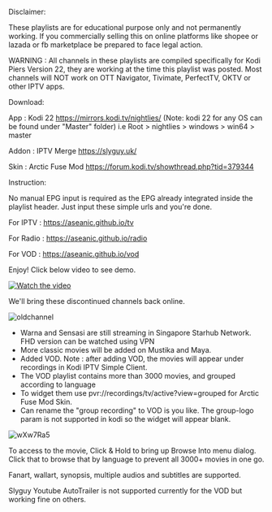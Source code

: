 Disclaimer:

These playlists are for educational purpose only and not permanently working. If you commercially selling this on online platforms like shopee or lazada or fb marketplace be prepared to face legal action.

WARNING : All channels in these playlists are compiled specifically for Kodi Piers Version 22, they are working at the time this playlist was posted. Most channels will NOT work on OTT Navigator, Tivimate, PerfectTV, OKTV or other IPTV apps. 

Download:

App : Kodi 22 https://mirrors.kodi.tv/nightlies/ 
(Note: kodi 22 for any OS can be found under "Master" folder) i.e Root > nightlies > windows > win64 > master

Addon : IPTV Merge https://slyguy.uk/

Skin : Arctic Fuse Mod https://forum.kodi.tv/showthread.php?tid=379344

Instruction:

No manual EPG input is required as the EPG already integrated inside the playlist header. Just input these simple urls and you're done. 

For IPTV : https://aseanic.github.io/tv

For Radio : https://aseanic.github.io/radio

For VOD : https://aseanic.github.io/vod

Enjoy! Click below video to see demo.

[![Watch the video](https://github.com/user-attachments/assets/f6c83a46-2017-471d-ac76-b6eb950d913f)](https://www.dailymotion.com/embed/video/k5tkaeijqU0BuYCjKNQ)

We'll bring these discontinued channels back online.

![oldchannel](https://github.com/user-attachments/assets/49f12b62-5633-4b6e-a588-814c8d97083f)
* Warna and Sensasi are still streaming in Singapore Starhub Network. FHD version can be watched using VPN
* More classic movies will be added on Mustika and Maya.
* Added VOD. Note : after adding VOD, the movies will appear under recordings in Kodi IPTV Simple Client.
* The VOD playlist contains more than 3000 movies, and grouped according to language
* To widget them use pvr://recordings/tv/active?view=grouped for Arctic Fuse Mod Skin. 
* Can rename the "group recording" to VOD is you like. The group-logo param is not supported in kodi so the widget will appear blank. 

![wXw7Ra5](https://github.com/user-attachments/assets/d72bc720-6563-4235-8853-5338e2d14605)

To access to the movie, Click & Hold to bring up Browse Into menu dialog. Click that to browse that by language to prevent all 3000+ movies in one go.

Fanart, wallart, synopsis, multiple audios and subtitles are supported.

Slyguy Youtube AutoTrailer is not supported currently for the VOD but working fine on others.
